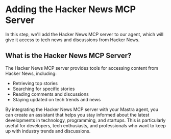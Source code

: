 # Adding the Hacker News MCP Server

In this step, we'll add the Hacker News MCP server to our agent, which will give it access to tech news and discussions from Hacker News.

## What is the Hacker News MCP Server?

The Hacker News MCP server provides tools for accessing content from Hacker News, including:
- Retrieving top stories
- Searching for specific stories
- Reading comments and discussions
- Staying updated on tech trends and news

By integrating the Hacker News MCP server with your Mastra agent, you can create an assistant that helps you stay informed about the latest developments in technology, programming, and startups. This is particularly useful for developers, tech enthusiasts, and professionals who want to keep up with industry trends and discussions.
